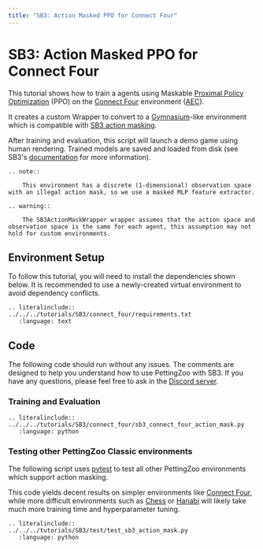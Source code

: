 ```yaml
---
title: "SB3: Action Masked PPO for Connect Four"
---
```


# SB3: Action Masked PPO for Connect Four

This tutorial shows how to train a agents using Maskable [Proximal Policy Optimization](https://sb3-contrib.readthedocs.io/en/master/modules/ppo_mask.html) (PPO) on the [Connect Four](https://pettingzoo.farama.org/environments/classic/chess/) environment ([AEC](https://pettingzoo.farama.org/api/aec/)).

It creates a custom Wrapper to convert to a [Gymnasium](https://gymnasium.farama.org/)-like environment which is compatible with [SB3 action masking](https://sb3-contrib.readthedocs.io/en/master/modules/ppo_mask.html).

After training and evaluation, this script will launch a demo game using human rendering. Trained models are saved and loaded from disk (see SB3's [documentation](https://stable-baselines3.readthedocs.io/en/master/guide/save_format.html) for more information).

```{eval-rst}
.. note::

    This environment has a discrete (1-dimensional) observation space with an illegal action mask, so we use a masked MLP feature extractor.
```

```{eval-rst}
.. warning::

    The SB3ActionMaskWrapper wrapper assumes that the action space and observation space is the same for each agent, this assumption may not hold for custom environments.
```


## Environment Setup
To follow this tutorial, you will need to install the dependencies shown below. It is recommended to use a newly-created virtual environment to avoid dependency conflicts.
```{eval-rst}
.. literalinclude:: ../../../tutorials/SB3/connect_four/requirements.txt
   :language: text
```

## Code
The following code should run without any issues. The comments are designed to help you understand how to use PettingZoo with SB3. If you have any questions, please feel free to ask in the [Discord server](https://discord.gg/nhvKkYa6qX).

### Training and Evaluation

```{eval-rst}
.. literalinclude:: ../../../tutorials/SB3/connect_four/sb3_connect_four_action_mask.py
   :language: python
```

### Testing other PettingZoo Classic environments

The following script uses [pytest](https://docs.pytest.org/en/latest/) to test all other PettingZoo environments which support action masking.

This code yields decent results on simpler environments like [Connect Four](/environments/classic/connect_four/), while more difficult environments such as [Chess](/environments/classic/chess/) or [Hanabi](/environments/classic/hanabi/) will likely take much more training time and hyperparameter tuning.

```{eval-rst}
.. literalinclude:: ../../../tutorials/SB3/test/test_sb3_action_mask.py
   :language: python
```
